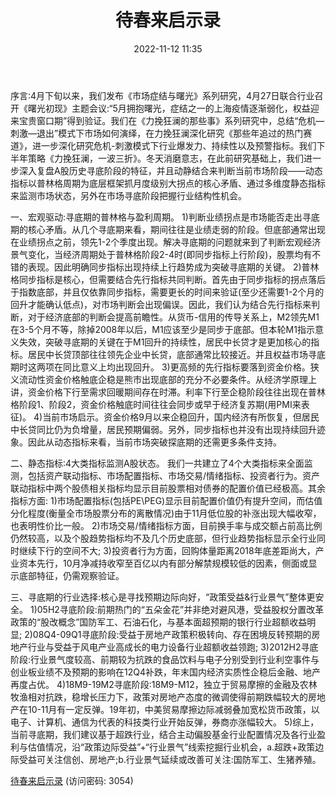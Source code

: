 ﻿---
title: 待春来启示录
date: 2022-11-12 11:35
tags:
- 策略研究
updated: 
---

序言:4月下旬以来，我们发布《市场症结与曙光》系列研究，4月27日联合行业召开《曙光初现》主题会议:“5月拥抱曙光，症结之一的上海疫情逐渐弱化，权益迎来宝贵窗口期”得到验证。我们在《力挽狂澜的那些事》系列研究中，总结“危机—刺激—退出”模式下市场如何演绎，在力挽狂澜深化研究《那些年追过的热门赛道》，进一步深化研究危机-刺激模式下行业爆发力、持续性以及预警指标。我们下半年策略《力挽狂澜，一波三折》。冬天消磨意志，在此前研究基础上，我们进一步深入复盘A股历史寻底阶段的特征，并且动静结合来判断当前市场阶段——动态指标以普林格周期为底层框架抓月度级别大拐点的核心矛盾、通过多维度静态指标来监测市场状态，另外在市场寻底阶段把握行业结构性机会。

一、宏观驱动:寻底期的普林格与盈利周期。
1)判断业绩拐点是市场能否走出寻底期的核心矛盾。从几个寻底期来看，期间往往是业绩走弱的阶段。但底部通常出现在业绩拐点之前，领先1-2个季度出现。解决寻底期的问题就来到了判断宏观经济景气变化，当经济周期处于普林格阶段2-4时(即同步指标上行阶段)，股票均有不错的表现。因此明确同步指标出现持续上行趋势成为突破寻底期的关键。
2)普林格同步指标是核心，但需要结合先行指标共同判断。首先由于同步指标的拐点落后于指数底部，并且仅依靠同步指标，需要更长的时间来验证(至少还需要1-2个月的回升才能确认低点)，对市场判断会出现偏误。因此，我们认为结合先行指标来判断，对于经济底部的判断会提高前瞻性。从货币-信用的传导关系上，M2领先M1在3-5个月不等，除掉2008年以后，M1应该至少是同步于底部。但本轮M1指示意义失效，突破寻底期的关键在于M1回升的持续性，居民中长贷才是更加核心的指标。居民中长贷顶部往往领先企业中长贷，底部通常比较接近。并且权益市场寻底期时这两项在同比意义上均出现回升。
3)更高频的先行指标要落到资金价格。狭义流动性资金价格触底企稳是熊市出现底部的充分不必要条件。从经济学原理上讲，资金价格下行至需求回暖期间存在时滞。利率下行至企稳阶段往往出现在普林格阶段1、阶段2，资金价格触底时间往往会同步或早于经济复苏期(用PMI来表征)。
4)当前市场启示。资金价格9月以来企稳回升，国内经济有所恢复，但居民中长贷同比仍为负增量，居民预期偏弱。另外，同步指标也并没有出现持续回升迹象。因此从动态指标来看，当前市场突破探底期的还需更多条件支持。
<!-- more -->
二、静态指标:4大类指标监测A股状态。
我们一共建立了4个大类指标来全面监测，包括资产联动指标、市场配置指标、市场交易/情绪指标、投资者行为。资产联动指标中两个股债相关指标均显示目前股票相对债券的配置价值已经极高。其余指标方面:
1)市场配置指标(包括PE\PEG)显示目前配置价值仍有提升空间，而估值分化程度(衡量全市场股票分布的离散情况)由于11月低位股的补涨出现大幅收窄，也表明性价比一般。
2)市场交易/情绪指标方面，目前换手率与成交额占前高比例仍然较高，以及个股趋势指标均不及几个历史底部，但行业趋势指标显示全行业同时继续下行的空间不大;
3)投资者行为方面，回购体量距离2018年底差距尚大，产业资本先行，10月净减持收窄至百亿以内有部分解禁规模较低的因素，侧面或显示底部特征，仍需观察验证。

三、寻底期的行业选择:核心是寻找预期边际向好，“政策受益&行业景气”整体更安全。
1)05H2寻底阶段:前期热门的“五朵金花”并非绝对避风港，受益股权分置改革政策的“股改概念”国防军工、石油石化，与基本面超预期的银行行业超额收益明显;
2)08Q4-09Q1寻底阶段:受益于房地产政策积极转向、存在困境反转预期的房地产行业与受益于风电产业高成长的电力设备行业超额收益领跑;
3)2012H2寻底阶段:行业景气度较高、前期较为抗跌的食品饮料与电子分别受到行业利空事件与创业板业绩不及预期的影响在12Q4补跌，年末国内经济实质性企稳后金融、地产再度占优。
4)18M9-19M2寻底阶段:18M9-M12，独立于贸易摩擦的金融及农林牧渔相对抗跌，稳增长压力下，政策对房地产态度的微调使得前期跌幅较大的房地产在10-11月有一定反弹。19年初，中美贸易摩擦边际减弱叠加宽松货币政策，以电子、计算机、通信为代表的科技类行业开始反弹，券商亦涨幅较大。
5)综上，当前寻底期，我们建议基于超跌行业，结合主动偏股基金行业配置情况及各行业盈利与估值情况，沿“政策边际受益”+“行业景气”线索挖掘行业机会，a.超跌+政策边际受益可关注信创、房地产;b.行业景气延续或改善可关注:国防军工、生猪养殖。

[待春来启示录](https://url12.ctfile.com/f/3948612-723009529-b329d5?p=3054)
(访问密码: 3054)

